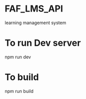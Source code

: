 # FAF_LMS_API
learning management system  

# To run Dev server
npm run dev

# To build
npm run build
